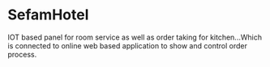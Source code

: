 # SefamHotel
IOT based panel for room service as well as order taking for kitchen...Which is connected to online web based application to show and control order process.
